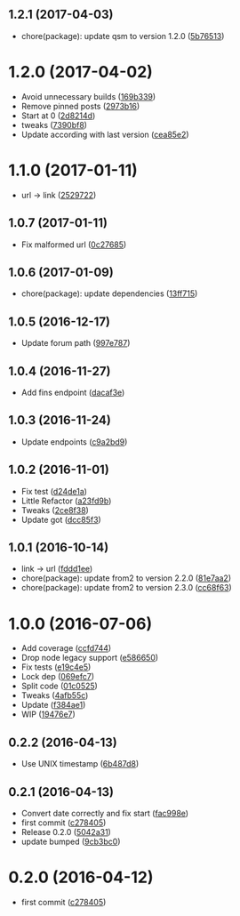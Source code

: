<a name="1.2.1"></a>
## 1.2.1 (2017-04-03)

* chore(package): update qsm to version 1.2.0 ([5b76513](https://github.com/kikobeats/totalwind-api/commit/5b76513))



<a name="1.2.0"></a>
# 1.2.0 (2017-04-02)

* Avoid unnecessary builds ([169b339](https://github.com/kikobeats/totalwind-api/commit/169b339))
* Remove pinned posts ([2973b16](https://github.com/kikobeats/totalwind-api/commit/2973b16))
* Start at 0 ([2d8214d](https://github.com/kikobeats/totalwind-api/commit/2d8214d))
* tweaks ([7390bf8](https://github.com/kikobeats/totalwind-api/commit/7390bf8))
* Update according with last version ([cea85e2](https://github.com/kikobeats/totalwind-api/commit/cea85e2))



<a name="1.1.0"></a>
# 1.1.0 (2017-01-11)

* url → link ([2529722](https://github.com/kikobeats/totalwind-api/commit/2529722))



<a name="1.0.7"></a>
## 1.0.7 (2017-01-11)

* Fix malformed url ([0c27685](https://github.com/kikobeats/totalwind-api/commit/0c27685))



<a name="1.0.6"></a>
## 1.0.6 (2017-01-09)

* chore(package): update dependencies ([13ff715](https://github.com/kikobeats/totalwind-api/commit/13ff715))



<a name="1.0.5"></a>
## 1.0.5 (2016-12-17)

* Update forum path ([997e787](https://github.com/kikobeats/totalwind-api/commit/997e787))



<a name="1.0.4"></a>
## 1.0.4 (2016-11-27)

* Add fins endpoint ([dacaf3e](https://github.com/kikobeats/totalwind-api/commit/dacaf3e))



<a name="1.0.3"></a>
## 1.0.3 (2016-11-24)

* Update endpoints ([c9a2bd9](https://github.com/kikobeats/totalwind-api/commit/c9a2bd9))



<a name="1.0.2"></a>
## 1.0.2 (2016-11-01)

* Fix test ([d24de1a](https://github.com/kikobeats/totalwind-api/commit/d24de1a))
* Little Refactor ([a23fd9b](https://github.com/kikobeats/totalwind-api/commit/a23fd9b))
* Tweaks ([2ce8f38](https://github.com/kikobeats/totalwind-api/commit/2ce8f38))
* Update got ([dcc85f3](https://github.com/kikobeats/totalwind-api/commit/dcc85f3))



<a name="1.0.1"></a>
## 1.0.1 (2016-10-14)

* link → url ([fddd1ee](https://github.com/kikobeats/totalwind-api/commit/fddd1ee))
* chore(package): update from2 to version 2.2.0 ([81e7aa2](https://github.com/kikobeats/totalwind-api/commit/81e7aa2))
* chore(package): update from2 to version 2.3.0 ([cc68f63](https://github.com/kikobeats/totalwind-api/commit/cc68f63))



<a name="1.0.0"></a>
# 1.0.0 (2016-07-06)

* Add coverage ([ccfd744](https://github.com/kikobeats/totalwind-api/commit/ccfd744))
* Drop node legacy support ([e586650](https://github.com/kikobeats/totalwind-api/commit/e586650))
* Fix tests ([e19c4e5](https://github.com/kikobeats/totalwind-api/commit/e19c4e5))
* Lock dep ([069efc7](https://github.com/kikobeats/totalwind-api/commit/069efc7))
* Split code ([01c0525](https://github.com/kikobeats/totalwind-api/commit/01c0525))
* Tweaks ([4afb55c](https://github.com/kikobeats/totalwind-api/commit/4afb55c))
* Update ([f384ae1](https://github.com/kikobeats/totalwind-api/commit/f384ae1))
* WIP ([19476e7](https://github.com/kikobeats/totalwind-api/commit/19476e7))



<a name="0.2.2"></a>
## 0.2.2 (2016-04-13)

* Use UNIX timestamp ([6b487d8](https://github.com/kikobeats/totalwind-api/commit/6b487d8))



<a name="0.2.1"></a>
## 0.2.1 (2016-04-13)

* Convert date correctly and fix start ([fac998e](https://github.com/kikobeats/totalwind-api/commit/fac998e))
* first commit ([c278405](https://github.com/kikobeats/totalwind-api/commit/c278405))
* Release 0.2.0 ([5042a31](https://github.com/kikobeats/totalwind-api/commit/5042a31))
* update bumped ([9cb3bc0](https://github.com/kikobeats/totalwind-api/commit/9cb3bc0))



<a name="0.2.0"></a>
# 0.2.0 (2016-04-12)

* first commit ([c278405](https://github.com/kikobeats/totalwind-api/commit/c278405))



